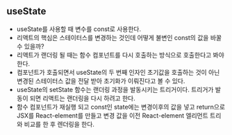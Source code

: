 ## useState

- useState를 사용할 때 변수를 const로 사용한다.
- 리액트의 핵심은 스테이터스를 변경하는 것인데 어떻게 불변인 const의 값을 바꿀 수 있을까?
- 리액트가 랜더링 될 때는 함수 컴포넌트를 다시 호출하는 방식으로 호출한다고 봐야 한다.
- 컴포넌트가 호출되면서 useState의 두 번째 인자인 초기값을 호출하는 것이 아닌 변경된 스테이터스 값을 전달 받아 초기화가 이뤄진다고 볼 수 있다.
- useState의 setState 함수는 랜더링 과정을 발동시키는 트리거이다. 트리거가 발동이 되면 리액트는 랜더링을 다시 하려고 한다.
- 함수 컴포넌트가 재실행 되고 const인 state에는 변경이후의 값을 넣고 return으로 JSX를 React-element를 만들고 변경 값을 이전 React-element 엘리먼트 트리와 비교를 한 후 렌더링을 한다.
